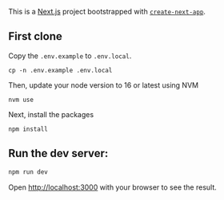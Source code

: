 This is a [Next.js](https://nextjs.org/) project bootstrapped with [`create-next-app`](https://github.com/vercel/next.js/tree/canary/packages/create-next-app).

## First clone
Copy the `.env.example` to `.env.local`.
```
cp -n .env.example .env.local
```
Then, update your node version to 16 or latest using NVM 
```
nvm use
```
Next, install the packages
```
npm install
```
## Run the dev server:

```bash
npm run dev
```

Open [http://localhost:3000](http://localhost:3000) with your browser to see the result.

